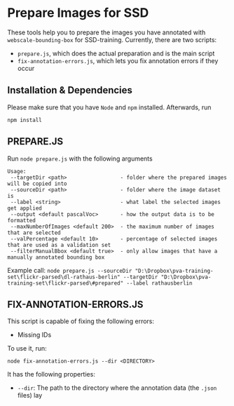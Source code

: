 # Prepare Images for SSD

These tools help you to prepare the images you have annotated with `webscale-bounding-box` for SSD-training.
Currently, there are two scripts:

* `prepare.js`, which does the actual preparation and is the main script
* `fix-annotation-errors.js`, which lets you fix annotation errors if they occur

## Installation & Dependencies

Please make sure that you have `Node` and `npm` installed.
Afterwards, run 
```
npm install
```


## PREPARE.JS

Run `node prepare.js` with the following arguments

```
Usage:
 --targetDir <path>                 - folder where the prepared images will be copied into
 --sourceDir <path>                 - folder where the image dataset is
 --label <string>                   - what label the selected images get applied
 --output <default pascalVoc>       - how the output data is to be formatted
 --maxNumberOfImages <default 200>  - the maximum number of images that are selected
 --valPercentage <default 10>       - percentage of selected images that are used as a validation set
 --filterManualBbox <default true>  - only allow images that have a manually annotated bounding box
```

Example call: 
`node prepare.js --sourceDir "D:\Dropbox\pva-training-set\flickr-parsed\dl-rathaus-berlin" --targetDir "D:\Dropbox\pva-training-set\flickr-parsed\#prepared" --label rathausberlin`

## FIX-ANNOTATION-ERRORS.JS

This script is capable of fixing the following errors:

* Missing IDs

To use it, run:
```
node fix-annotation-errors.js --dir <DIRECTORY>
```

It has the following properties:

* `--dir`: The path to the directory where the annotation data (the `.json` files) lay
